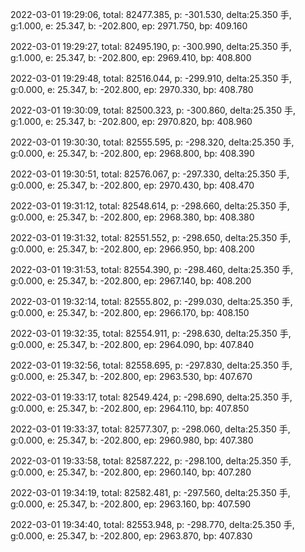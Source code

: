 2022-03-01 19:29:06, total: 82477.385, p: -301.530, delta:25.350 手, g:1.000, e: 25.347, b: -202.800, ep: 2971.750, bp: 409.160

2022-03-01 19:29:27, total: 82495.190, p: -300.990, delta:25.350 手, g:1.000, e: 25.347, b: -202.800, ep: 2969.410, bp: 408.800

2022-03-01 19:29:48, total: 82516.044, p: -299.910, delta:25.350 手, g:0.000, e: 25.347, b: -202.800, ep: 2970.330, bp: 408.780

2022-03-01 19:30:09, total: 82500.323, p: -300.860, delta:25.350 手, g:1.000, e: 25.347, b: -202.800, ep: 2970.820, bp: 408.960

2022-03-01 19:30:30, total: 82555.595, p: -298.320, delta:25.350 手, g:0.000, e: 25.347, b: -202.800, ep: 2968.800, bp: 408.390

2022-03-01 19:30:51, total: 82576.067, p: -297.330, delta:25.350 手, g:0.000, e: 25.347, b: -202.800, ep: 2970.430, bp: 408.470

2022-03-01 19:31:12, total: 82548.614, p: -298.660, delta:25.350 手, g:0.000, e: 25.347, b: -202.800, ep: 2968.380, bp: 408.380

2022-03-01 19:31:32, total: 82551.552, p: -298.650, delta:25.350 手, g:0.000, e: 25.347, b: -202.800, ep: 2966.950, bp: 408.200

2022-03-01 19:31:53, total: 82554.390, p: -298.460, delta:25.350 手, g:0.000, e: 25.347, b: -202.800, ep: 2967.140, bp: 408.200

2022-03-01 19:32:14, total: 82555.802, p: -299.030, delta:25.350 手, g:0.000, e: 25.347, b: -202.800, ep: 2966.170, bp: 408.150

2022-03-01 19:32:35, total: 82554.911, p: -298.630, delta:25.350 手, g:0.000, e: 25.347, b: -202.800, ep: 2964.090, bp: 407.840

2022-03-01 19:32:56, total: 82558.695, p: -297.830, delta:25.350 手, g:0.000, e: 25.347, b: -202.800, ep: 2963.530, bp: 407.670

2022-03-01 19:33:17, total: 82549.424, p: -298.690, delta:25.350 手, g:0.000, e: 25.347, b: -202.800, ep: 2964.110, bp: 407.850

2022-03-01 19:33:37, total: 82577.307, p: -298.060, delta:25.350 手, g:0.000, e: 25.347, b: -202.800, ep: 2960.980, bp: 407.380

2022-03-01 19:33:58, total: 82587.222, p: -298.100, delta:25.350 手, g:0.000, e: 25.347, b: -202.800, ep: 2960.140, bp: 407.280

2022-03-01 19:34:19, total: 82582.481, p: -297.560, delta:25.350 手, g:0.000, e: 25.347, b: -202.800, ep: 2963.160, bp: 407.590

2022-03-01 19:34:40, total: 82553.948, p: -298.770, delta:25.350 手, g:0.000, e: 25.347, b: -202.800, ep: 2963.870, bp: 407.830